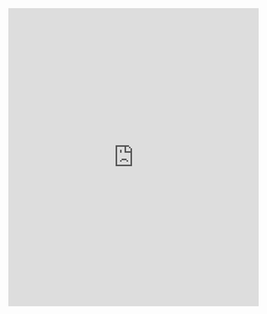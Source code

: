 <iframe src="https://docs.google.com/viewer?url=https://github.com/Ytydt-Reuz/Ytydt-Reuz.github.io/files/ENG_CV.pdf&embedded=true" style="width:100%; height:600px;" frameborder="0"></iframe>
